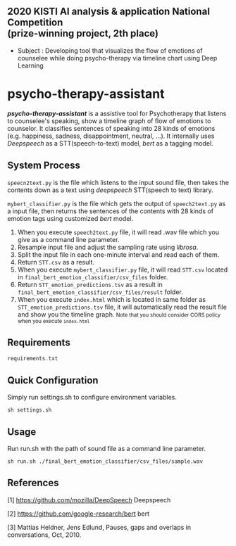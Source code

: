 ## 2020 KISTI AI analysis & application National Competition <br/>(prize-winning project, 2th place)
- Subject : Developing tool that visualizes the flow of emotions of counselee while doing psycho-therapy via timeline chart using Deep Learning

# psycho-therapy-assistant
<strong>_psycho-therapy-assistant_</strong> is a assistive tool for Psychotherapy that listens to counselee's speaking, show a timeline graph of flow of emotions to counselor. It classifies sentences of speaking into 28 kinds of emotions (e.g. happiness, sadness, disappointment, neutral, ...). It internally uses _Deepspeech_ as a STT(speech-to-text) model, _bert_ as a tagging model.

## System Process
`speecn2text.py` is the file which listens to the input sound file, then takes the contents down as a text using _deepspeech_ STT(speech to text) library.

`mybert_classifier.py` is the file which gets the output of `speech2text.py` as a input file, then returns the sentences of the contents with 28 kinds of emotion tags using customized _bert_ model.

1. When you execute `speech2text.py` file, it will read .wav file which you give as a command line parameter.
2. Resample input file and adjust the sampling rate using _librosa_.
3. Split the input file in each one-minute interval and read each of them.
4. Return `STT.csv` as a result.
5. When you execute `mybert_classifier.py` file, it will read `STT.csv` located in `final_bert_emotion_classifier/csv_files` folder.
6. Return `STT_emotion_predictions.tsv` as a result in `final_bert_emotion_classifier/csv_files/result` folder.
7. When you execute `index.html` which is located in same folder as `STT_emotion_predictions.tsv` file, it will automatically read the result file and show you the timeline graph. 
  <small>Note that you should consider CORS policy when you execute `index.html`</small>

## Requirements

  `requirements.txt`

## Quick Configuration
Simply run settings.sh to configure environment variables.

  `sh settings.sh`

## Usage
Run run.sh with the path of sound file as a command line parameter.

  `sh run.sh ./final_bert_emotion_classifier/csv_files/sample.wav`
  
  
## References
[1] https://github.com/mozilla/DeepSpeech Deepspeech

[2] https://github.com/google-research/bert bert 

[3] Mattias Heldner, Jens Edlund, Pauses, gaps and overlaps in conversations, Oct, 2010.
